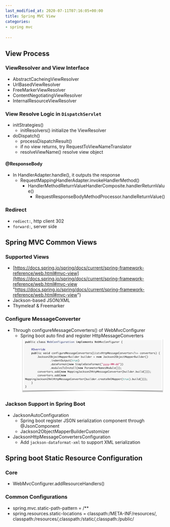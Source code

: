 ```yaml
---
last_modified_at: 2020-07-11T07:16:05+00:00
title: Spring MVC View
categories:
- spring mvc

---
```

## View Process

### ViewResolver and View Interface

* AbstractCacheingViewResolver
* UrlBasedViewResolver
* FreeMarkerViewResolver
* ContentNegotiatingViewResolver
* InternalResourceViewResolver

### View Resolve Logic in `DispatchServlet`

* initStrategies()
  * initResolvers() initialize the ViewResolver
* doDispatch()
  * processDispatchResult()
  * if no view returns, try RequestToViewNameTranslator
  * resolveViewName() resolve view object

#### @ResponseBody

* In HandlerAdapter.handle(), it outputs the response
  * RequestMappingHandlerAdapter.invokeHandlerMethod()
    * HandlerMethodReturnValueHandlerComposite.handlerReturnValue()
      * RequestResponseBodyMethodProcessor.handleReturnValue()

### Redirect

* `rediect:`, http client 302
* `forward:`, server side

## Spring MVC Common Views

### Supported Views

* [https://docs.spring.io/spring/docs/current/spring-framework-reference/web.html#mvc-view](https://docs.spring.io/spring/docs/current/spring-framework-reference/web.html#mvc-view "https://docs.spring.io/spring/docs/current/spring-framework-reference/web.html#mvc-view")
* Jackson-based JSON/XML
* Thymeleaf & Freemarker

### Configure MessageConverter

* Through configureMessageConverters() of WebMvcConfigurer
  * Spring boot auto find and register HttpMessageConverters  
    ![](/uploads/message-converter.png)

### Jackson Support in Spring Boot

* JacksonAutoConfiguration
  * Spring boot register JSON serialization component through @JsonComponent
  * Jackson2ObjectMapperBuilderCustomizer
* JacksonHttpMessageConvertersConfiguration
  * Add `jackson-dataformat-xml` to support XML serialization

## Spring boot Static Resource Configuration

### Core

* WebMvcConfigurer.addResourceHandlers()

### Common Configurations

* spring.mvc.static-path-pattern = /**
* spring.resources.static-locations = classpath:/META-INF/resources/, classpath:/resources/,classpath:/static/,classpath:/public/